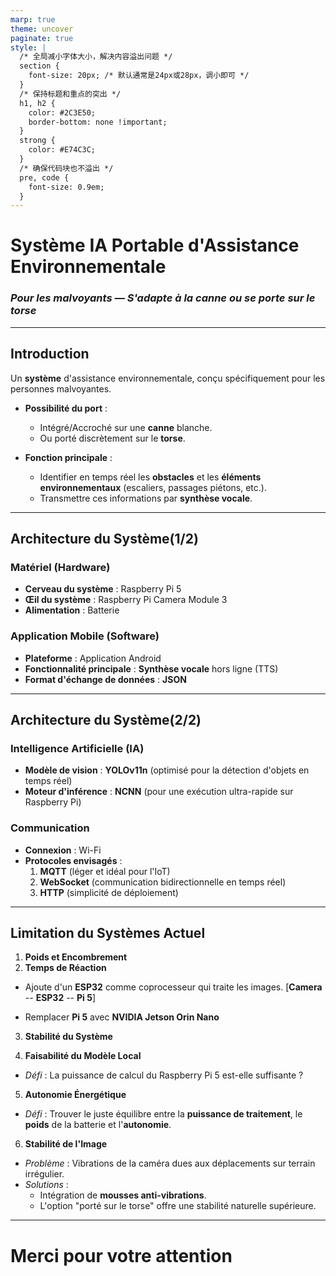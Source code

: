 ```yaml
---
marp: true
theme: uncover
paginate: true
style: |
  /* 全局减小字体大小，解决内容溢出问题 */
  section {
    font-size: 20px; /* 默认通常是24px或28px，调小即可 */
  }
  /* 保持标题和重点的突出 */
  h1, h2 { 
    color: #2C3E50;
    border-bottom: none !important;
  }
  strong { 
    color: #E74C3C;
  }
  /* 确保代码块也不溢出 */
  pre, code {
    font-size: 0.9em;
  }
---
```


# <!--fit--> Système IA Portable d'Assistance Environnementale

### *Pour les malvoyants — S'adapte à la canne ou se porte sur le torse*

---

## Introduction

Un **système** d'assistance environnementale, conçu spécifiquement pour les personnes malvoyantes.

- **Possibilité du port** :
  - Intégré/Accroché sur une **canne** blanche.
  - Ou porté discrètement sur le **torse**.

- **Fonction principale** :
  - Identifier en temps réel les **obstacles** et les **éléments environnementaux** (escaliers, passages piétons, etc.).
  - Transmettre ces informations par **synthèse vocale**.

---

## Architecture du Système(1/2) 

### **Matériel (Hardware)**
- **Cerveau du système** : Raspberry Pi 5
- **Œil du système** : Raspberry Pi Camera Module 3
- **Alimentation** : Batterie 

### **Application Mobile (Software)**
- **Plateforme** : Application Android
- **Fonctionnalité principale** : **Synthèse vocale** hors ligne (TTS)
- **Format d'échange de données** : **JSON**

---

## Architecture du Système(2/2)  

### **Intelligence Artificielle (IA)**
- **Modèle de vision** : **YOLOv11n** (optimisé pour la détection d'objets en temps réel)
- **Moteur d'inférence** : **NCNN** (pour une exécution ultra-rapide sur Raspberry Pi)

### **Communication**
- **Connexion** : Wi-Fi
- **Protocoles envisagés** :
  1. **MQTT** (léger et idéal pour l'IoT)
  2. **WebSocket** (communication bidirectionnelle en temps réel)
  3. **HTTP** (simplicité de déploiement)



---

## Limitation du Systèmes Actuel

1.  **Poids et Encombrement** 
2.  **Temps de Réaction**
  - Ajoute d'un **ESP32** comme coprocesseur qui traite les images.
  [**Camera** -- **ESP32** -- **Pi 5**]

  - Remplacer **Pi 5** avec **NVIDIA Jetson Orin Nano**

3.  **Stabilité du Système**

4.  **Faisabilité du Modèle Local**
  - *Défi* : La puissance de calcul du Raspberry Pi 5 est-elle suffisante ?

5.  **Autonomie Énergétique**
  - *Défi* : Trouver le juste équilibre entre la **puissance de traitement**, le **poids** de la batterie et l'**autonomie**.

6.  **Stabilité de l'Image**
  - *Problème* : Vibrations de la caméra dues aux déplacements sur terrain irrégulier.
  - *Solutions* :
    - Intégration de **mousses anti-vibrations**.
    - L'option "porté sur le torse" offre une stabilité naturelle supérieure.

---
<style scoped>
section {
  display: flex;
  flex-direction: column;
  justify-content: center; /* 垂直居中 */
}
</style>

# <!--fit--> Merci pour votre attention

### &nbsp;